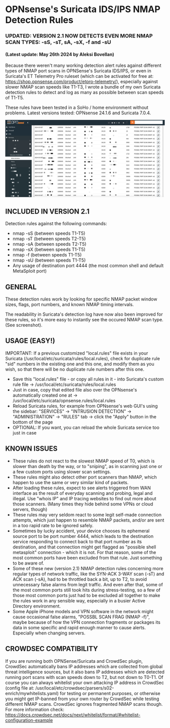 # OPNsense's Suricata IDS/IPS NMAP Detection Rules
### UPDATED: VERSION 2.1 NOW DETECTS EVEN MORE NMAP SCAN TYPES: -sS, -sT, sA, -sX, -f and -sU
#### (Latest update: May 26th 2024 by Aleksi Bovellan)

Because there weren't many working detection alert rules against different types of NMAP port scans in OPNSense's Suricata IDS/IPS, or even in Suricata's ET Telemetry Pro ruleset (which can be activated for free at: https://shop.opnsense.com/product/etpro-telemetry/), especially against slower NMAP scan speeds like T1-T3, I wrote a bundle of my own Suricata detection rules to detect and log as many as possible between scan speeds of T1-T5.

These rules have been tested in a SoHo / home environment without problems. Latest versions tested: OPNsense 24.1.6 and Suricata 7.0.4.

![screenshot](suricata.png)

## INCLUDED IN VERSION 2.1

Detection rules against the following commands:

- nmap -sS (between speeds T1-T5)
- nmap -sT (between speeds T2-T5)
- nmap -sA (between speeds T2-T5)
- nmap -sX (between speeds T1-T5)
- nmap -f (between speeds T1-T5)
- nmap -sU (between speeds T1-T5)
- Any usage of destination port 4444 (the most common shell and default MetaSploit port)

## GENERAL

These detection rules work by looking for specific NMAP packet window sizes, flags, port numbers, and known NMAP timing intervals.

The readability in Suricata's detection log have now also been improved for these rules, so it's more easy to instantly see the occured NMAP scan type. (See screenshot).

## USAGE (EASY!)

IMPORTANT: If a previous customized "local.rules" file exists in your Suricata (/usr/local/etc/suricata/rules/local.rules), check for duplicate rule "sid" numbers in the existing one and this one, and modify them as you wish, so that there will be no duplicate rule numbers after this one.

- Save this "local.rules" file - or copy all rules in it - into Suricata's custom rule file -> /usr/local/etc/suricata/rules/local.rules
- Just in case, copy that edited file also over the OPNsense's automatically created one at -> /usr/local/etc/suricata/opnsense.rules/local.rules
- Reload Suricata rules, for example from OPNsense's web GUI's using the sidebar: "SERVICES" -> "INTRUSION DETECTION" -> "ADMINISTRATION" -> "RULES" tab -> click the "Apply" button in the bottom of the page
- OPTIONAL: If you want, you can reload the whole Suricata service too just in case

## KNOWN ISSUES

- These rules do not react to the slowest NMAP speed of T0, which is slower than death by the way, or to "sniping", as in scanning just one or a few custom ports using slower scan settings.
- These rules might also detect other port scanners than NMAP, which happen to use the same or very similar kind of packets.
- After loading these rules, expect to see alerts triggered from WAN interface as the result of everyday scanning and probing, legal and illegal. Use "whois IP" and IP tracing websites to find out more about those scanners. (Many times they hide behind some VPNs or cloud servers, though)
- These rules may very seldom react to some legit self-made connection attempts, which just happen to resemble NMAP packets, and/or are sent in a too rapid rate to be ignored safely.
- Sometimes by lucky accident, your device chooses its ephemeral source port to be port number 4444, which leads to the destination service responding to connect back to that port number as its destination, and that connection might get flagged as "possible shell metasploit" connection - which it is not. For that reason, some of the most common ports have been excluded from that rule. Just something to be aware of.
- Some of these new (version 2.1) NMAP detection rules concerning more regular types of network traffic, like the SYN-ACK 3-WAY scan (-sT) and ACK scan (-sA), had to be throttled back a bit, up to T2, to avoid unnecessary false alarms from legit traffic. And even after that, some of the most common ports still took hits during stress-testing, so a few of those most common ports just had to be excluded all together to make the rules work in any sensible way, especially in a busier Active Directory environment.
- Some Apple iPhone models and VPN software in the network might cause occasional false alarms, "POSSBL SCAN FRAG (NMAP -f)", maybe because of how the VPN connection fragments or packages its data in some specific and rapid enough manner to cause alerts. Especially when changing servers.

## CROWDSEC COMPATIBILITY

If you are running both OPNSense/Suricata and CrowdSec plugin, CrowdSec automatically bans IP addresses which are collected from global threat intelligence sources, but it also bans IP addresses which are detected running port scans with scan speeds down to T2, but not down to T0-T1. Of course you can always whitelist your own attacking IP address in CrowdSec (config file at: /usr/local/etc/crowdsec/parsers/s02-enrich/mywhitelists.yaml) for testing or permanent purposes, or otherwise you might get IP-banned from your own router by CrowdSec while testing different NMAP scans. CrowdSec ignores fragmented NMAP scans though. For more information check: https://docs.crowdsec.net/docs/next/whitelist/format/#whitelist-configuration-example
